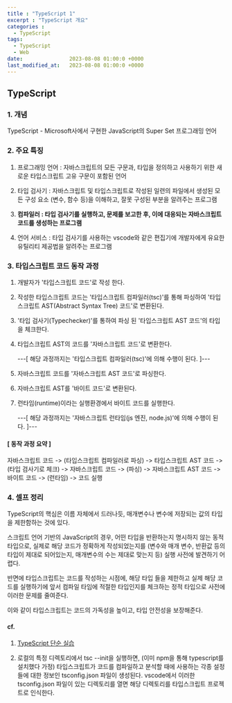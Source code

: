 ```yaml
---
title : "TypeScript 1"
excerpt : "TypeScript 개요"
categories :
  - TypeScript
tags:
  - TypeScript
  - Web
date:               2023-08-08 01:00:0 +0000
last_modified_at:   2023-08-08 01:00:0 +0000
---
```


 
## TypeScript

### 1. 개념
TypeScript - Microsoft사에서 구현한 JavaScript의 Super Set 프로그래밍 언어

### 2. 주요 특징

1. 프로그래밍 언어 : 자바스크립트의 모든 구문과, 타입을 정의하고 사용하기 위한 새로운 타입스크립트 고유 구문이 포함된 언어

2. 타입 검사기 : 자바스크립트 및 타입스크립트로 작성된 일련의 파일에서 생성된 모든 구성 요소 (변수, 함수 등)을 이해하고, 잘못 구성된 부분을 알려주는 프로그램
3. **컴파일러 : 타입 검사기를 실행하고, 문제를 보고한 후, 이에 대응되는 자바스크립트 코드를 생성하는 프로그램**
4. 언어 서비스 : 타입 검사기를 사용하는 vscode와 같은 편집기에 개발자에게 유요한 유틸리티 제공법을 알려주는 프로그램




### 3. 타입스크립트 코드 동작 과정

1. 개발자가 '타입스크립트 코드'로 작성 한다.

2. 작성한 타입스크립트 코드는 '타입스크립트 컴파일러(tsc)'를 통해 파싱하여 '타입스크립트 AST(Abstract Syntax Tree) 코드'로 변환된다.
3. '타입 검사기(Typechecker)'를 통하여 파싱 된 '타입스크립트 AST 코드'의 타입을 체크한다.
4. 타입스크립트 AST의 코드를 '자바스크립트 코드'로 변환한다.

    ---[ 해당 과정까지는 '타입스크립트 컴파일러(tsc)'에 의해 수행이 된다. ]---

5. 자바스크립트 코드를 '자바스크립트 AST 코드'로 파싱한다.
6. 자바스크립트 AST를 '바이트 코드'로 변환된다.
7. 런타임(runtime)이라는 실행환경에서 바이트 코드를 실행한다.

    ---[ 해당 과정까지는 '자바스크립트 런타임(js 엔진, node.js)'에 의해 수행이 된다. ]---


#### [ 동작 과정 요약 ] 
자바스크립트 코드 -> (타입스크립트 컴파일러로 파싱) -> 타입스크립트 AST 코드 -> (타입 검사기로 체크) -> 자바스크립트 코드 -> (파싱) -> 자바스크립트 AST 코드 -> 바이트 코드 -> (런타임) -> 코드 실행


### 4. 셀프 정리
TypeScript의 핵심은 이름 자체에서 드러나듯, 매개변수나 변수에 저장되는 값의 타입을 제한함하는 것에 있다. 

스크립트 언어 기반의 JavaScript의 경우, 어떤 타입을 반환하는지 명시하지 않는 동적 타입으로, 실제로 해당 코드가 정확하게 작성되었는지를 (변수와 매개 변수, 반환값 등의 타입이 제대로 되어있는지, 매개변수의 수는 제대로 맞는지 등) 실행 사전에 발견하기 어렵다. 

반면에 타입스크립트는 코드를 작성하는 시점에, 해당 타입 들을 제한하고 실제 해당 코드를 실행하기에 앞서 컴파일 타임에 적절한 타입인지를 체크하는 정적 타입으로 사전에 이러한 문제를 줄여준다.

이와 같이 타입스크립트는 코드의 가독성을 높이고, 타입 안전성을 보장해준다.


#### cf.
1. [TypeScript 단순 실습](http://www.typescriptlang.org/ko/play)

2. 로컬의 특정 디렉토리에서 tsc --init을 실행하면, (이미 npm을 통해 typescript를 설치했다 가정) 타입스크립트가 코드를 컴파일하고 분석할 때에 사용하는 각종 설정들에 대한 정보인 tsconfig.json 파일이 생성된다. vscode에서 이러한 tsconfig.json 파일이 있는 디렉토리를 열면 해당 디렉토리를 타입스크립트 프로젝트로 인식한다. 

